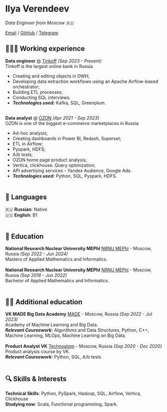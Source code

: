 # Ilya Verendeev

_Data Engineer from Moscow 🇷🇺_ <br>

[Email](mailto:ilyaverendeev@mail.ru) / [GitHub](https://github.com/Z5-05/) / [Telegram](https://t.me/ilyaverendeev)

## 👩🏼‍💻 Working experience

**Data engineer** @ [Tinkoff](https://www.tbank.ru/) _(Sep 2023 - Present)_ <br>
Tinkoff is the largest online bank in Russia 
  - Creating and editing objects in DWH;
  - Developing data extraction workflows using an Apache Airflow-based orchestrator;
  - Building ETL processes;
  - Conducting SQL interviews.
  - **_Technologies used:_** Kafka, SQL, Greenplum.
<br><br>

**Data analyst** @ [OZON](https://ozon.ru/) _(Apr 2021 - Sep 2023)_ <br>
OZON is one of the biggest e-commerce marketplaces in Russia 
  - Ad-hoc analysis;
  - Creating dashboards in Power BI, Redash, Superset;
  - ETL in Airflow;
  - Pyspark, HDFS;
  - A/b tests;
  - OZON home page product analysis;
  - Vertica, clickhouse. Query optimization;
  - API advertising services - Yandex Audience, Google Ads.
  - **_Technologies used:_** Python, SQL, Pyspark, HDFS.
<br><br>

## 💬 Languages

🇷🇺 **Russian**: Native <br>
🇺🇸 **English**: B1
<br><br>

## 🏫 Education

**National Research Nuclear University MEPhI**
[NRNU MEPhI](https://eng.mephi.ru/) - Moscow, Russia _(Sep 2022 - Jun 2024)_ <br>
Masters of Applied Mathematics and Informatics.
<br><br>
**National Research Nuclear University MEPhI**
[NRNU MEPhI](https://eng.mephi.ru/) - Moscow, Russia _(Sep 2018 - Jun 2022)_ <br>
Bachelor of Applied Mathematics and Informatics.
<br><br>

## 👨‍🎓 Additional education
**VK MADE Big Data Academy**
[MADE](https://data.vk.company/feed/) - Moscow, Russia _(Sep 2022 - Jul 2023)_ <br>
Academy of Machine Learning and Big Data. <br>
**_Relevant Coursework:_** Algorithms and Data Structures, Python, C++, Machine Learning, MLOps, Machine Learning on Big Data.
<br><br>
**Product Analyst VK**
[Technoatom](https://technoatom.vk.company/) - Moscow, Russia _(Sep 2020 - Dec 2020)_ <br>
Product analysis course by VK. <br>
**_Relevant Coursework:_** Python, SQL, A/b tests
<br><br>

## 🔍 Skills & Interests
**Technical Skills**: Python, PySpark, Hadoop, SQL, Airflow, Vertica, Clickhouse <br>
**Studying now**: Scala, Functional programming, Spark.

